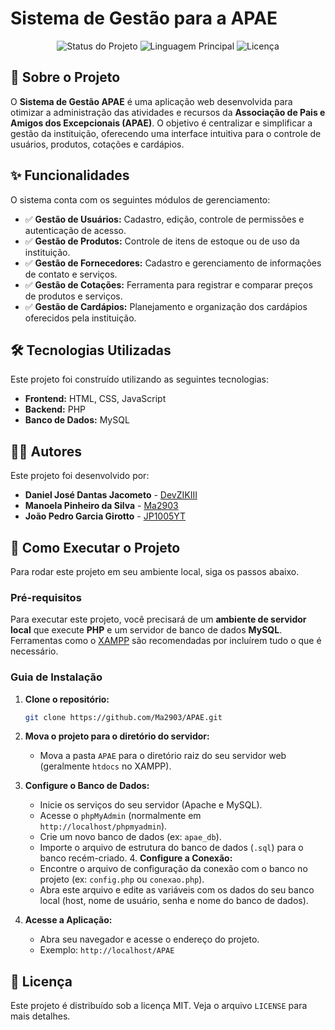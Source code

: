 # Sistema de Gestão para a APAE

<p align="center">
  <img alt="Status do Projeto" src="https://img.shields.io/badge/status-concluído-green">
  <img alt="Linguagem Principal" src="https://img.shields.io/github/languages/top/Ma2903/APAE?color=777BB4">
  <img alt="Licença" src="https://img.shields.io/badge/license-MIT-blue">
</p>

<p align="center">
  </p>

## 📜 Sobre o Projeto

O **Sistema de Gestão APAE** é uma aplicação web desenvolvida para otimizar a administração das atividades e recursos da **Associação de Pais e Amigos dos Excepcionais (APAE)**. O objetivo é centralizar e simplificar a gestão da instituição, oferecendo uma interface intuitiva para o controle de usuários, produtos, cotações e cardápios.

## ✨ Funcionalidades

O sistema conta com os seguintes módulos de gerenciamento:

-   ✅ **Gestão de Usuários:** Cadastro, edição, controle de permissões e autenticação de acesso.
-   ✅ **Gestão de Produtos:** Controle de itens de estoque ou de uso da instituição.
-   ✅ **Gestão de Fornecedores:** Cadastro e gerenciamento de informações de contato e serviços.
-   ✅ **Gestão de Cotações:** Ferramenta para registrar e comparar preços de produtos e serviços.
-   ✅ **Gestão de Cardápios:** Planejamento e organização dos cardápios oferecidos pela instituição.

## 🛠️ Tecnologias Utilizadas

Este projeto foi construído utilizando as seguintes tecnologias:

-   **Frontend:** HTML, CSS, JavaScript
-   **Backend:** PHP
-   **Banco de Dados:** MySQL

## 👨‍💻 Autores

Este projeto foi desenvolvido por:

- **Daniel José Dantas Jacometo** - [DevZIKIII](https://github.com/DevZIKIII)
- **Manoela Pinheiro da Silva** - [Ma2903](https://github.com/Ma2903)
- **João Pedro Garcia Girotto** - [JP1005YT](https://github.com/JP1005YT)

## 🚀 Como Executar o Projeto

Para rodar este projeto em seu ambiente local, siga os passos abaixo.

### Pré-requisitos

Para executar este projeto, você precisará de um **ambiente de servidor local** que execute **PHP** e um servidor de banco de dados **MySQL**. Ferramentas como o [XAMPP](https://www.apachefriends.org/index.html) são recomendadas por incluírem tudo o que é necessário.

### Guia de Instalação

1.  **Clone o repositório:**
    ```bash
    git clone https://github.com/Ma2903/APAE.git
    ```

2.  **Mova o projeto para o diretório do servidor:**
    * Mova a pasta `APAE` para o diretório raiz do seu servidor web (geralmente `htdocs` no XAMPP).

3.  **Configure o Banco de Dados:**
    * Inicie os serviços do seu servidor (Apache e MySQL).
    * Acesse o `phpMyAdmin` (normalmente em `http://localhost/phpmyadmin`).
    * Crie um novo banco de dados (ex: `apae_db`).
    * Importe o arquivo de estrutura do banco de dados (`.sql`) para o banco recém-criado.
        4.  **Configure a Conexão:**
    * Encontre o arquivo de configuração da conexão com o banco no projeto (ex: `config.php` ou `conexao.php`).
    * Abra este arquivo e edite as variáveis com os dados do seu banco local (host, nome de usuário, senha e nome do banco de dados).

5.  **Acesse a Aplicação:**
    * Abra seu navegador e acesse o endereço do projeto.
    * Exemplo: `http://localhost/APAE`

## 📄 Licença

Este projeto é distribuído sob a licença MIT. Veja o arquivo `LICENSE` para mais detalhes.
